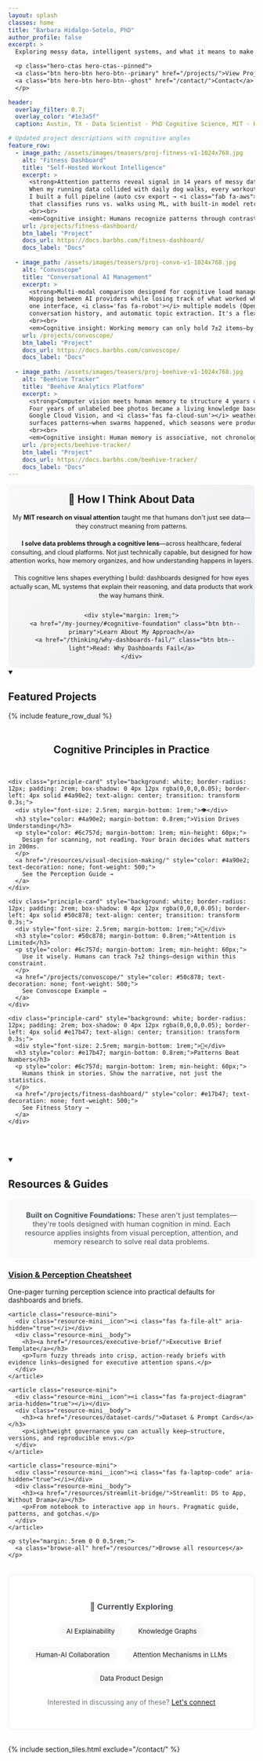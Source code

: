 ```yaml
---
layout: splash
classes: home
title: "Barbara Hidalgo-Sotelo, PhD"
author_profile: false
excerpt: >
  Exploring messy data, intelligent systems, and what it means to make meaning—through the lens of a cognitive scientist who builds things people actually use.

  <p class="hero-ctas hero-ctas--pinned">
  <a class="btn hero-btn hero-btn--primary" href="/projects/">View Projects</a>
  <a class="btn hero-btn hero-btn--ghost" href="/contact/">Contact</a>
  </p>

header:
  overlay_filter: 0.7;
  overlay_color: "#1e3a5f"
  caption: Austin, TX · Data Scientist · PhD Cognitive Science, MIT · Human-Centered AI · Explainable Systems

# Updated project descriptions with cognitive angles
feature_row:
  - image_path: /assets/images/teasers/proj-fitness-v1-1024x768.jpg
    alt: "Fitness Dashboard"
    title: "Self-Hosted Workout Intelligence"
    excerpt: >
      <strong>Attention patterns reveal signal in 14 years of messy data.</strong><br><br>
      When my running data collided with daily dog walks, every workout got mislabeled as a "run"—even the 30 minute sniff walks. 
      I built a full pipeline (auto csv export → <i class="fab fa-aws"></i> λ → <i class="fas fa-database"></i> → <i class="fas fa-chart-line"></i>) 
      that classifies runs vs. walks using ML, with built-in model retraining for transparency. 
      <br><br>
      <em>Cognitive insight: Humans recognize patterns through contrast and repetition—this system leverages both to surface the real story in behavioral data.</em>
    url: /projects/fitness-dashboard/
    btn_label: "Project"
    docs_url: https://docs.barbhs.com/fitness-dashboard/
    docs_label: "Docs"
    
  - image_path: /assets/images/teasers/proj-convo-v1-1024x768.jpg
    alt: "Convoscope"
    title: "Conversational AI Management"
    excerpt: >
      <strong>Multi-modal comparison designed for cognitive load management.</strong><br><br>
      Hopping between AI providers while losing track of what worked where felt increasingly inefficient. Convoscope is my solution: 
      one interface, <i class='fas fa-robot'></i> multiple models (OpenAI, Anthropic, Google), <i class='fas fa-save'></i> persistent 
      conversation history, and automatic topic extraction. It's a flexible workspace for comparing outputs side-by-side.
      <br><br>
      <em>Cognitive insight: Working memory can only hold 7±2 items—by offloading comparison to visual space, we free cognitive resources for actual thinking.</em>
    url: /projects/convoscope/
    btn_label: "Project"
    docs_url: https://docs.barbhs.com/convoscope/
    docs_label: "Docs"
    
  - image_path: /assets/images/teasers/proj-beehive-v1-1024x768.jpg
    alt: "Beehive Tracker"
    title: "Beehive Analytics Platform"
    excerpt: >
      <strong>Computer vision meets human memory to structure 4 years of visual documentation.</strong><br><br>
      Four years of unlabeled bee photos became a living knowledge base by combining <i class='fas fa-camera'></i> EXIF metadata, 
      Google Cloud Vision, and <i class='fas fa-cloud-sun'></i> weather APIs. The result: a knowledge graph with a query UI that 
      surfaces patterns—when swarms happened, which seasons were productive, what weather preceded problems.
      <br><br>
      <em>Cognitive insight: Human memory is associative, not chronological—this system mirrors how beekeepers actually recall and connect observations.</em>
    url: /projects/beehive-tracker/
    btn_label: "Project"
    docs_url: https://docs.barbhs.com/beehive-tracker/
    docs_label: "Docs"
---
```

<!--
<div class="home-section">
<b>I'm Barbara Hidalgo-Sotelo, a data scientist with a PhD in cognitive science from MIT.</b> My research on visual attention—how humans find meaning in complex visual scenes—has been 
<a href="https://scholar.google.com/citations?user=nQG25vkAAAAJ" target="_blank">cited 430+ times</a> and continues to shape how I approach every data problem.

Here's what that looks like in practice: When I build metadata tools, I don't just make them technically correct—I design them to match how people actually recall information, through association and context rather than alphabetical lists. When I develop dashboards, I think about where eyes naturally land first and what questions people are actually trying to answer under cognitive load.

<b>I solve data problems through a cognitive lens</b>—across healthcare, federal consulting, and cloud platforms. Not just technically capable, but designed for how attention works, how memory organizes, and how understanding happens in layers.
</div>
      Every interface I design, every model I train, every visualization I create is informed by 
      <strong>years of tracking eye movements</strong> and studying how humans process information.

-->
<!-- =======================
     How I Think Section (NEW)
     ======================= -->
<div class="home-section" style="background: linear-gradient(135deg, #f8f9fa 0%, #e9ecef 100%); padding: 0.05rem; border-radius: 12px; margin: 0;">
  <h2 style="text-align: center; margin: 1rem;">🧠 How I Think About Data</h2>
  
  <div style="max-width: 850px; margin: 0 auto; text-align: center; line-height: 1.4;">
    <p style="font-size: 0.9em; margin-bottom: 1.5rem;">
      My <strong>MIT research on visual attention</strong> taught me that humans don't just see data—they construct meaning from patterns. <br><br>
      <b>I solve data problems through a cognitive lens</b>—across healthcare, federal consulting, and cloud platforms. Not just technically capable, but designed for how attention works, how memory organizes, and how understanding happens in layers.<br><br>      
      This cognitive lens shapes everything I build: dashboards designed for how eyes actually scan, ML systems that explain their reasoning, and data products that work the way humans think.
    </p>
    
    <div style="margin: 1rem;">
      <a href="/my-journey/#cognitive-foundation" class="btn btn--primary">Learn About My Approach</a>
      <a href="/thinking/why-dashboards-fail/" class="btn btn--light">Read: Why Dashboards Fail</a>
    </div>
  </div>
</div>

<!-- =======================
     Featured Work (cards)
     ======================= -->
<div class="home-section">
<details class="home-accordion" data-section="projects" markdown="1" open>
<summary><h2>Featured Projects</h2></summary>

{% include feature_row_dual %}

</details>
</div>

<!-- =======================
     Cognitive Principles (NEW)
     ======================= -->
<div class="home-section" style="margin: 3rem 0;">
  <h2 style="text-align: center; margin-bottom: 2rem;">Cognitive Principles in Practice</h2>
  
  <div style="display: grid; grid-template-columns: repeat(auto-fit, minmax(280px, 1fr)); gap: 1.5rem; max-width: 1000px; margin: 0 auto;">
    
    <div class="principle-card" style="background: white; border-radius: 12px; padding: 2rem; box-shadow: 0 4px 12px rgba(0,0,0,0.05); border-left: 4px solid #4a90e2; text-align: center; transition: transform 0.3s;">
      <div style="font-size: 2.5rem; margin-bottom: 1rem;">👁️</div>
      <h3 style="color: #4a90e2; margin-bottom: 0.8rem;">Vision Drives Understanding</h3>
      <p style="color: #6c757d; margin-bottom: 1rem; min-height: 60px;">
        Design for scanning, not reading. Your brain decides what matters in 200ms.
      </p>
      <a href="/resources/visual-decision-making/" style="color: #4a90e2; text-decoration: none; font-weight: 500;">
        See the Perception Guide →
      </a>
    </div>
    
    <div class="principle-card" style="background: white; border-radius: 12px; padding: 2rem; box-shadow: 0 4px 12px rgba(0,0,0,0.05); border-left: 4px solid #50c878; text-align: center; transition: transform 0.3s;">
      <div style="font-size: 2.5rem; margin-bottom: 1rem;">🧠</div>
      <h3 style="color: #50c878; margin-bottom: 0.8rem;">Attention is Limited</h3>
      <p style="color: #6c757d; margin-bottom: 1rem; min-height: 60px;">
        Use it wisely. Humans can track 7±2 things—design within this constraint.
      </p>
      <a href="/projects/convoscope/" style="color: #50c878; text-decoration: none; font-weight: 500;">
        See Convoscope Example →
      </a>
    </div>
    
    <div class="principle-card" style="background: white; border-radius: 12px; padding: 2rem; box-shadow: 0 4px 12px rgba(0,0,0,0.05); border-left: 4px solid #e17b47; text-align: center; transition: transform 0.3s;">
      <div style="font-size: 2.5rem; margin-bottom: 1rem;">🔄</div>
      <h3 style="color: #e17b47; margin-bottom: 0.8rem;">Patterns Beat Numbers</h3>
      <p style="color: #6c757d; margin-bottom: 1rem; min-height: 60px;">
        Humans think in stories. Show the narrative, not just the statistics.
      </p>
      <a href="/projects/fitness-dashboard/" style="color: #e17b47; text-decoration: none; font-weight: 500;">
        See Fitness Story →
      </a>
    </div>
    
  </div>
</div>

<!-- =======================
     Resources & Guides
     ======================= -->
<div class="home-section">
  <details class="home-accordion" data-section="resources" markdown="1" open>
  <summary><h2>Resources & Guides</h2></summary>
  
  <div style="background: #f8f9fa; padding: 1.5rem; border-radius: 8px; margin-bottom: 1.5rem;">
    <p style="text-align: center; font-size: 1.05em; color: #495057; margin: 0;">
      <strong>Built on Cognitive Foundations:</strong> These aren't just templates—they're tools designed 
      with human cognition in mind. Each resource applies insights from visual perception, attention, 
      and memory research to solve real data problems.
    </p>
  </div>
  
  <div class="feature__wrapper">

  <div class="resource-minis">
    <article class="resource-mini">
      <div class="resource-mini__icon"><i class="fas fa-eye" aria-hidden="true"></i></div>
      <div class="resource-mini__body">
        <h3><a href="/resources/visual-decision-making/">Vision & Perception Cheatsheet</a></h3>
        <p>One-pager turning perception science into practical defaults for dashboards and briefs.</p>
      </div>
    </article>

    <article class="resource-mini">
      <div class="resource-mini__icon"><i class="fas fa-file-alt" aria-hidden="true"></i></div>
      <div class="resource-mini__body">
        <h3><a href="/resources/executive-brief/">Executive Brief Template</a></h3>
        <p>Turn fuzzy threads into crisp, action-ready briefs with evidence links—designed for executive attention spans.</p>
      </div>
    </article>

    <article class="resource-mini">
      <div class="resource-mini__icon"><i class="fas fa-project-diagram" aria-hidden="true"></i></div>
      <div class="resource-mini__body">
        <h3><a href="/resources/dataset-cards/">Dataset & Prompt Cards</a></h3>
        <p>Lightweight governance you can actually keep—structure, versions, and reproducible envs.</p>
      </div>
    </article>

    <article class="resource-mini">
      <div class="resource-mini__icon"><i class="fas fa-laptop-code" aria-hidden="true"></i></div>
      <div class="resource-mini__body">
        <h3><a href="/resources/streamlit-bridge/">Streamlit: DS to App, Without Drama</a></h3>
        <p>From notebook to interactive app in hours. Pragmatic guide, patterns, and gotchas.</p>
      </div>
    </article>
  </div>

    <p style="margin:.5rem 0 0 0.5rem;">
      <a class="browse-all" href="/resources/">Browse all resources</a>
    </p>
  </div>
  </details>
</div>

<!-- =======================
     What I'm Exploring (NEW mini section)
     ======================= -->
<div class="home-section" style="background: white; border: 1px solid #e9ecef; border-radius: 12px; padding: 2rem; margin: 2rem 0;">
  <h3 style="text-align: center; color: #495057; margin-bottom: 1.5rem;">🔬 Currently Exploring</h3>
  <div style="display: flex; flex-wrap: wrap; gap: 1rem; justify-content: center;">
    <span style="background: #f8f9fa; padding: 0.5rem 1rem; border-radius: 20px; font-size: 0.95em;">
      AI Explainability
    </span>
    <span style="background: #f8f9fa; padding: 0.5rem 1rem; border-radius: 20px; font-size: 0.95em;">
      Knowledge Graphs
    </span>
    <span style="background: #f8f9fa; padding: 0.5rem 1rem; border-radius: 20px; font-size: 0.95em;">
      Human-AI Collaboration
    </span>
    <span style="background: #f8f9fa; padding: 0.5rem 1rem; border-radius: 20px; font-size: 0.95em;">
      Attention Mechanisms in LLMs
    </span>
    <span style="background: #f8f9fa; padding: 0.5rem 1rem; border-radius: 20px; font-size: 0.95em;">
      Data Product Design
    </span>
  </div>
  <p style="text-align: center; margin-top: 1.5rem; color: #6c757d;">
    Interested in discussing any of these? <a href="/contact/">Let's connect</a>
  </p>
</div>

{% include section_tiles.html exclude="/contact/" %}

<style>
/* Add hover effects for principle cards */
.principle-card:hover {
  transform: translateY(-4px);
  box-shadow: 0 8px 20px rgba(0,0,0,0.1) !important;
}

/* Ensure resource mini icons align with cognitive theme */
.resource-mini__icon {
  color: #4a90e2;
}

/* Add subtle animation to the cognitive principles section */
@keyframes fadeInUp {
  from {
    opacity: 0;
    transform: translateY(20px);
  }
  to {
    opacity: 1;
    transform: translateY(0);
  }
}

.principle-card {
  animation: fadeInUp 0.6s ease-out;
}

.principle-card:nth-child(2) {
  animation-delay: 0.1s;
}

.principle-card:nth-child(3) {
  animation-delay: 0.2s;
}
</style>